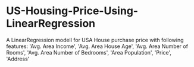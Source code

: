 # US-Housing-Price-Using-LinearRegression
A LinearRegression modell for USA House purchase price with following features: 'Avg. Area Income', 'Avg. Area House Age', 'Avg. Area Number of Rooms',   'Avg. Area Number of Bedrooms', 'Area Population', 'Price', 'Address'
